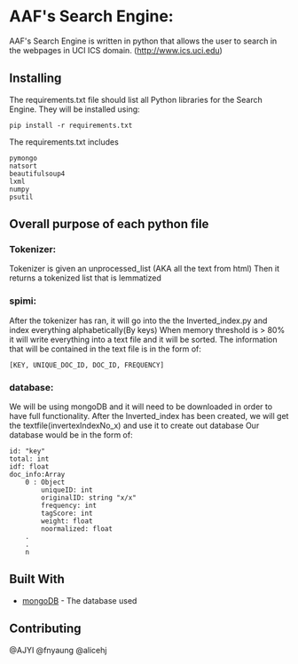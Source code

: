 # AAF's Search Engine:

AAF's Search Engine is written in python that allows the user to search in the webpages in UCI ICS domain. (http://www.ics.uci.edu)

## Installing
The requirements.txt file should list all Python libraries for the Search Engine. They will be installed using:
```
pip install -r requirements.txt
```

The requirements.txt includes 
```
pymongo
natsort
beautifulsoup4
lxml
numpy
psutil
```

## Overall purpose of each python file

### Tokenizer:
Tokenizer is given an unprocessed_list (AKA all the text from html)
Then it returns a tokenized list that is lemmatized

### spimi:
After the tokenizer has ran, it will go into the the Inverted_index.py and index everything alphabetically(By keys)
When memory threshold is > 80% it will write everything into a text file and it will be sorted.
The information that will be contained in the text file is in the form of:
```
[KEY, UNIQUE_DOC_ID, DOC_ID, FREQUENCY]
```

### database:
We will be using mongoDB and it will need to be downloaded in order to have full functionality.
After the Inverted_index has been created, we will get the textfile(invertexIndexNo_x) and use it to create out database
Our database would be in the form of:

```
id: "key"
total: int
idf: float
doc_info:Array
    0 : Object
        uniqueID: int
        originalID: string "x/x"
        frequency: int
        tagScore: int
        weight: float
        noormalized: float
    .
    .
    n
```

## Built With
* [mongoDB](https://www.mongodb.com/) - The database used

## Contributing
@AJYI
@fnyaung
@alicehj